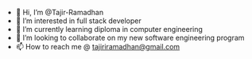 - 👋 Hi, I’m @Tajir-Ramadhan
- 👀 I’m interested in full stack developer 
- 🌱 I’m currently learning diploma in computer engineering 
- 💞️ I’m looking to collaborate on my new software engineering program 
- 📫 How to reach me @ tajiriramadhan@gmail.com

<!---
Tajir-Ramadhan/Tajir-Ramadhan is a ✨ special ✨ repository because its `README.md` (this file) appears on your GitHub profile.
You can click the Preview link to take a look at your changes.
--->
